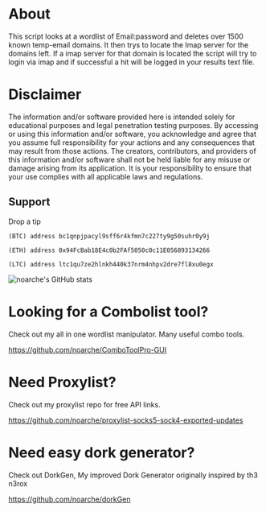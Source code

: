 # About

This script looks at a wordlist of Email:password and deletes over 1500 known temp-email domains. It then trys to locate the Imap server for the domains left. If a imap server for that domain is located the script will try to login via imap and if successful a hit will be logged in your results text file. 

# Disclaimer

The information and/or software provided here is intended solely for educational purposes and legal penetration testing purposes. By accessing or using this information and/or software, you acknowledge and agree that you assume full responsibility for your actions and any consequences that may result from those actions. The creators, contributors, and providers of this information and/or software shall not be held liable for any misuse or damage arising from its application. It is your responsibility to ensure that your use complies with all applicable laws and regulations.

## Support

Drop a tip

    (BTC) address bc1qnpjpacyl9sff6r4kfmn7c227ty9g50suhr0y9j
    
    (ETH) address 0x94FcBab18E4c0b2FAf5050c0c11E056893134266
    
    (LTC) address ltc1qu7ze2hlnkh440k37nrm4nhpv2dre7fl8xu0egx



![noarche's GitHub stats](https://github-readme-stats.vercel.app/api?username=noarche&show_icons=true&theme=transparent)

# Looking for a Combolist tool?

Check out my all in one wordlist manipulator. Many useful combo tools. 

https://github.com/noarche/ComboToolPro-GUI

# Need Proxylist?

Check out my proxylist repo for free API links. 

https://github.com/noarche/proxylist-socks5-sock4-exported-updates

# Need easy dork generator? 

Check out DorkGen, My improved Dork Generator originally inspired by th3 n3rox

https://github.com/noarche/dorkGen

